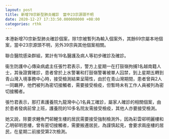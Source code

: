 ```yaml
---
layout: post
title: 新增70宗新型肺炎確診　當中23宗源頭不明
date: 2020-12-27 17:33:50.000000000 +08:00
categories: rthk
---
```


本港新增70宗新型肺炎確診個案，除1宗被暫列為輸入個案外，其餘69宗屬本地個案，當中23宗源頭不明，另外39宗與其他個案相關。

聯合醫院感染群組，累計有19名醫護及病人等初步確診及確診。

衞生防護中心傳染病處主任張竹君表示，警方上星期一在打鼓嶺拘捕1名越南籍人士，其後證實確診，患者曾於上水警署和打鼓嶺警署被單人囚禁，到上星期五轉到青山灣入境事務中心時，接受檢測結果呈陽性，由於在青山灣期間，患者曾與2人一同羈押，他們被列為密切接觸者，需要接受檢疫，但暫時未有工作人員被列為密切接觸者。

張竹君表示，那打素護養院九龍灣中心1名員工確診，屬家人確診的相關個案，由於患者發病前曾上班，護養院的10多名院友需接受檢疫，其他人亦要接受檢測。

她又說，除要求鯉魚門邨鯉生樓的居民需要接受強制檢測外，因為彩雲邨明麗樓和乙明邨明恩樓，曾有密切接觸者，需要搬遷居民，為謹慎起見，會要求兩座樓的居民，在星期二前接受第2次檢測。
